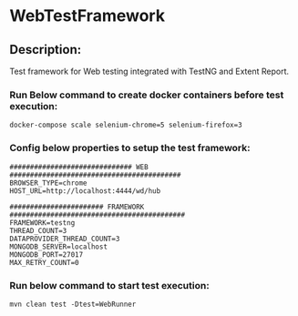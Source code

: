# WebTestFramework

## Description:
Test framework for Web testing integrated with TestNG and Extent Report.

### Run Below command to create docker containers before test execution:
```
docker-compose scale selenium-chrome=5 selenium-firefox=3
```

### Config below properties to setup the test framework:
```
############################## WEB ##########################################
BROWSER_TYPE=chrome
HOST_URL=http://localhost:4444/wd/hub

####################### FRAMEWORK ###########################################
FRAMEWORK=testng
THREAD_COUNT=3
DATAPROVIDER_THREAD_COUNT=3
MONGODB_SERVER=localhost
MONGODB_PORT=27017
MAX_RETRY_COUNT=0
```

### Run below command to start test execution:
```
mvn clean test -Dtest=WebRunner
```
